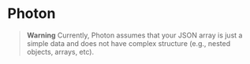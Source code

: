 # Photon

> **Warning**
> Currently, Photon assumes that your JSON array is just a simple data and does not have complex structure (e.g., nested objects, arrays, etc).
